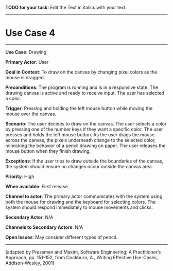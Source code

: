 **TODO for your task:** Edit the Text in italics with your text.

<hr>

# Use Case 4

<hr>

**Use Case**: Drawing

**Primary Actor**: User

**Goal in Context**: To draw on the canvas by changing pixel colors as the mouse is dragged.

**Preconditions**: The program is running and is in a responsive state.
The drawing canvas is active and ready to receive input.
The user has selected a color.

**Trigger**:  Pressing and holding the left mouse button while moving the mouse over the canvas.
  
**Scenario**: The user decides to draw on the canvas.
The user selects a color by pressing one of the number keys if they want a specific color.
The user presses and holds the left mouse button.
As the user drags the mouse across the canvas, the pixels underneath change to the selected color, mimicking the behavior of a pencil drawing on paper.
The user releases the mouse button when they finish drawing.
 
**Exceptions**: If the user tries to draw outside the boundaries of the canvas, the system should ensure no changes occur outside the canvas area.

**Priority**: High

**When available**: First release

**Channel to actor**: The primary actor communicates with the system using both the mouse for drawing and the keyboard for selecting colors. The system should respond immediately to mouse movements and clicks.

**Secondary Actor**: N/A

**Channels to Secondary Actors**: N/A

**Open Issues**: May consider different types of pencil.

<hr>



(adapted by Pressman and Maxim, Software Engineering: A Practitioner’s Approach, pp. 151-152, from Cockburn,
A., Writing Effective Use-Cases, Addison-Wesley, 2001)
